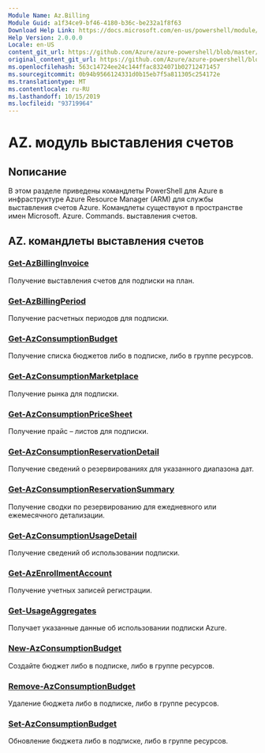 ```yaml
---
Module Name: Az.Billing
Module Guid: a1f34ce9-bf46-4180-b36c-be232a1f8f63
Download Help Link: https://docs.microsoft.com/en-us/powershell/module/az.billing
Help Version: 2.0.0.0
Locale: en-US
content_git_url: https://github.com/Azure/azure-powershell/blob/master/src/Billing/Billing/help/Az.Billing.md
original_content_git_url: https://github.com/Azure/azure-powershell/blob/master/src/Billing/Billing/help/Az.Billing.md
ms.openlocfilehash: 563c14724ee24c144ffac8324071b02712471457
ms.sourcegitcommit: 0b94b9566124331d0b15eb7f5a811305c254172e
ms.translationtype: MT
ms.contentlocale: ru-RU
ms.lasthandoff: 10/15/2019
ms.locfileid: "93719964"
---
```

# AZ. модуль выставления счетов
## Nописание
В этом разделе приведены командлеты PowerShell для Azure в инфраструктуре Azure Resource Manager (ARM) для службы выставления счетов Azure. Командлеты существуют в пространстве имен Microsoft. Azure. Commands. выставления счетов.

## AZ. командлеты выставления счетов
### [Get-AzBillingInvoice](Get-AzBillingInvoice.md)
Получение выставления счетов для подписки на план.

### [Get-AzBillingPeriod](Get-AzBillingPeriod.md)
Получение расчетных периодов для подписки.

### [Get-AzConsumptionBudget](Get-AzConsumptionBudget.md)
Получение списка бюджетов либо в подписке, либо в группе ресурсов.

### [Get-AzConsumptionMarketplace](Get-AzConsumptionMarketplace.md)
Получение рынка для подписки.

### [Get-AzConsumptionPriceSheet](Get-AzConsumptionPriceSheet.md)
Получение прайс – листов для подписки.

### [Get-AzConsumptionReservationDetail](Get-AzConsumptionReservationDetail.md)
Получение сведений о резервированиях для указанного диапазона дат.

### [Get-AzConsumptionReservationSummary](Get-AzConsumptionReservationSummary.md)
Получение сводки по резервированию для ежедневного или ежемесячного детализации.

### [Get-AzConsumptionUsageDetail](Get-AzConsumptionUsageDetail.md)
Получение сведений об использовании подписки.

### [Get-AzEnrollmentAccount](Get-AzEnrollmentAccount.md)
Получение учетных записей регистрации.

### [Get-UsageAggregates](Get-UsageAggregates.md)
Получает указанные данные об использовании подписки Azure.

### [New-AzConsumptionBudget](New-AzConsumptionBudget.md)
Создайте бюджет либо в подписке, либо в группе ресурсов.

### [Remove-AzConsumptionBudget](Remove-AzConsumptionBudget.md)
Удаление бюджета либо в подписке, либо в группе ресурсов.

### [Set-AzConsumptionBudget](Set-AzConsumptionBudget.md)
Обновление бюджета либо в подписке, либо в группе ресурсов.

